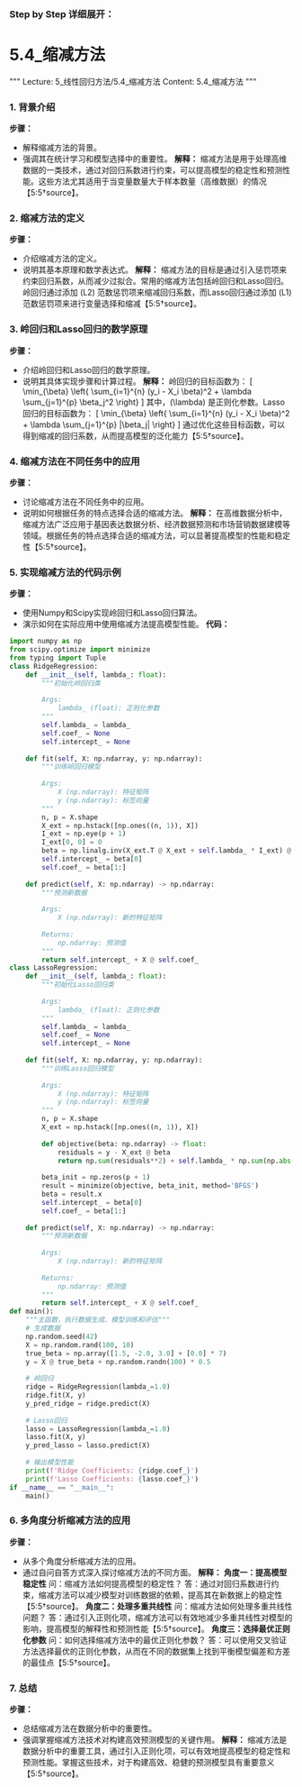 ### Step by Step 详细展开：
# 5.4_缩减方法
"""
Lecture: 5_线性回归方法/5.4_缩减方法
Content: 5.4_缩减方法
"""
### 1. 背景介绍
**步骤：**
- 解释缩减方法的背景。
- 强调其在统计学习和模型选择中的重要性。
**解释：**
缩减方法是用于处理高维数据的一类技术，通过对回归系数进行约束，可以提高模型的稳定性和预测性能。这些方法尤其适用于当变量数量大于样本数量（高维数据）的情况【5:5†source】。
### 2. 缩减方法的定义
**步骤：**
- 介绍缩减方法的定义。
- 说明其基本原理和数学表达式。
**解释：**
缩减方法的目标是通过引入惩罚项来约束回归系数，从而减少过拟合。常用的缩减方法包括岭回归和Lasso回归。岭回归通过添加 \(L2\) 范数惩罚项来缩减回归系数，而Lasso回归通过添加 \(L1\) 范数惩罚项来进行变量选择和缩减【5:5†source】。
### 3. 岭回归和Lasso回归的数学原理
**步骤：**
- 介绍岭回归和Lasso回归的数学原理。
- 说明其具体实现步骤和计算过程。
**解释：**
岭回归的目标函数为：
\[ \min_{\beta} \left\{ \sum_{i=1}^{n} (y_i - X_i \beta)^2 + \lambda \sum_{j=1}^{p} \beta_j^2 \right\} \]
其中，\(\lambda\) 是正则化参数。Lasso回归的目标函数为：
\[ \min_{\beta} \left\{ \sum_{i=1}^{n} (y_i - X_i \beta)^2 + \lambda \sum_{j=1}^{p} |\beta_j| \right\} \]
通过优化这些目标函数，可以得到缩减的回归系数，从而提高模型的泛化能力【5:5†source】。
### 4. 缩减方法在不同任务中的应用
**步骤：**
- 讨论缩减方法在不同任务中的应用。
- 说明如何根据任务的特点选择合适的缩减方法。
**解释：**
在高维数据分析中，缩减方法广泛应用于基因表达数据分析、经济数据预测和市场营销数据建模等领域。根据任务的特点选择合适的缩减方法，可以显著提高模型的性能和稳定性【5:5†source】。
### 5. 实现缩减方法的代码示例
**步骤：**
- 使用Numpy和Scipy实现岭回归和Lasso回归算法。
- 演示如何在实际应用中使用缩减方法提高模型性能。
**代码：**
```python
import numpy as np
from scipy.optimize import minimize
from typing import Tuple
class RidgeRegression:
    def __init__(self, lambda_: float):
        """初始化岭回归类
        
        Args:
            lambda_ (float): 正则化参数
        """
        self.lambda_ = lambda_
        self.coef_ = None
        self.intercept_ = None
    
    def fit(self, X: np.ndarray, y: np.ndarray):
        """训练岭回归模型
        
        Args:
            X (np.ndarray): 特征矩阵
            y (np.ndarray): 标签向量
        """
        n, p = X.shape
        X_ext = np.hstack([np.ones((n, 1)), X])
        I_ext = np.eye(p + 1)
        I_ext[0, 0] = 0
        beta = np.linalg.inv(X_ext.T @ X_ext + self.lambda_ * I_ext) @ X_ext.T @ y
        self.intercept_ = beta[0]
        self.coef_ = beta[1:]
    
    def predict(self, X: np.ndarray) -> np.ndarray:
        """预测新数据
        
        Args:
            X (np.ndarray): 新的特征矩阵
            
        Returns:
            np.ndarray: 预测值
        """
        return self.intercept_ + X @ self.coef_
class LassoRegression:
    def __init__(self, lambda_: float):
        """初始化Lasso回归类
        
        Args:
            lambda_ (float): 正则化参数
        """
        self.lambda_ = lambda_
        self.coef_ = None
        self.intercept_ = None
    
    def fit(self, X: np.ndarray, y: np.ndarray):
        """训练Lasso回归模型
        
        Args:
            X (np.ndarray): 特征矩阵
            y (np.ndarray): 标签向量
        """
        n, p = X.shape
        X_ext = np.hstack([np.ones((n, 1)), X])
        
        def objective(beta: np.ndarray) -> float:
            residuals = y - X_ext @ beta
            return np.sum(residuals**2) + self.lambda_ * np.sum(np.abs(beta[1:]))
        
        beta_init = np.zeros(p + 1)
        result = minimize(objective, beta_init, method='BFGS')
        beta = result.x
        self.intercept_ = beta[0]
        self.coef_ = beta[1:]
    
    def predict(self, X: np.ndarray) -> np.ndarray:
        """预测新数据
        
        Args:
            X (np.ndarray): 新的特征矩阵
            
        Returns:
            np.ndarray: 预测值
        """
        return self.intercept_ + X @ self.coef_
def main():
    """主函数，执行数据生成、模型训练和评估"""
    # 生成数据
    np.random.seed(42)
    X = np.random.rand(100, 10)
    true_beta = np.array([1.5, -2.0, 3.0] + [0.0] * 7)
    y = X @ true_beta + np.random.randn(100) * 0.5
    
    # 岭回归
    ridge = RidgeRegression(lambda_=1.0)
    ridge.fit(X, y)
    y_pred_ridge = ridge.predict(X)
    
    # Lasso回归
    lasso = LassoRegression(lambda_=1.0)
    lasso.fit(X, y)
    y_pred_lasso = lasso.predict(X)
    
    # 输出模型性能
    print(f'Ridge Coefficients: {ridge.coef_}')
    print(f'Lasso Coefficients: {lasso.coef_}')
if __name__ == "__main__":
    main()
```
### 6. 多角度分析缩减方法的应用
**步骤：**
- 从多个角度分析缩减方法的应用。
- 通过自问自答方式深入探讨缩减方法的不同方面。
**解释：**
**角度一：提高模型稳定性**
问：缩减方法如何提高模型的稳定性？
答：通过对回归系数进行约束，缩减方法可以减少模型对训练数据的依赖，提高其在新数据上的稳定性【5:5†source】。
**角度二：处理多重共线性**
问：缩减方法如何处理多重共线性问题？
答：通过引入正则化项，缩减方法可以有效地减少多重共线性对模型的影响，提高模型的解释性和预测性能【5:5†source】。
**角度三：选择最优正则化参数**
问：如何选择缩减方法中的最优正则化参数？
答：可以使用交叉验证方法选择最优的正则化参数，从而在不同的数据集上找到平衡模型偏差和方差的最佳点【5:5†source】。
### 7. 总结
**步骤：**
- 总结缩减方法在数据分析中的重要性。
- 强调掌握缩减方法技术对构建高效预测模型的关键作用。
**解释：**
缩减方法是数据分析中的重要工具，通过引入正则化项，可以有效地提高模型的稳定性和预测性能。掌握这些技术，对于构建高效、稳健的预测模型具有重要意义【5:5†source】。